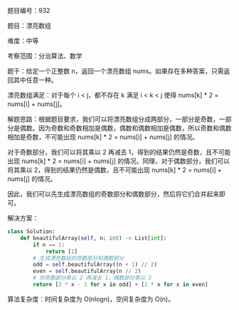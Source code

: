 题目编号：932

题目：漂亮数组

难度：中等

考察范围：分治算法、数学

题干：给定一个正整数 n，返回一个漂亮数组 nums。如果存在多种答案，只需返回其中任意一种。

漂亮数组满足：对于每个 i < j，都不存在 k 满足 i < k < j 使得 nums[k] * 2 = nums[i] + nums[j]。

解题思路：根据题目要求，我们可以将漂亮数组分成两部分，一部分是奇数，一部分是偶数。因为奇数和奇数相加是偶数，偶数和偶数相加是偶数，所以奇数和偶数相加是奇数，不可能出现 nums[k] * 2 = nums[i] + nums[j] 的情况。

对于奇数部分，我们可以将其乘以 2 再减去 1，得到的结果仍然是奇数，且不可能出现 nums[k] * 2 = nums[i] + nums[j] 的情况。同理，对于偶数部分，我们可以将其乘以 2，得到的结果仍然是偶数，且不可能出现 nums[k] * 2 = nums[i] + nums[j] 的情况。

因此，我们可以先生成漂亮数组的奇数部分和偶数部分，然后将它们合并起来即可。

解决方案：

```python
class Solution:
    def beautifulArray(self, n: int) -> List[int]:
        if n == 1:
            return [1]
        # 生成漂亮数组的奇数部分和偶数部分
        odd = self.beautifulArray((n + 1) // 2)
        even = self.beautifulArray(n // 2)
        # 将奇数部分乘以 2 再减去 1，偶数部分乘以 2
        return [2 * x - 1 for x in odd] + [2 * x for x in even]
```

算法复杂度：时间复杂度为 O(nlogn)，空间复杂度为 O(n)。
